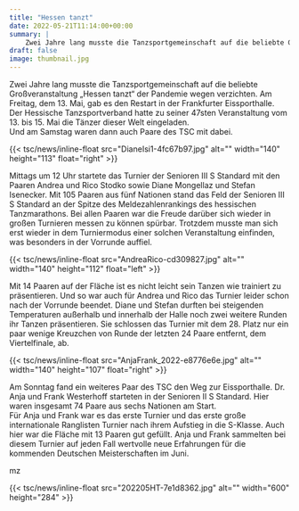 ```yaml
---
title: "Hessen tanzt"
date: 2022-05-21T11:14:00+00:00
summary: |
    Zwei Jahre lang musste die Tanzsportgemeinschaft auf die beliebte Großveranstaltung „Hessen tanzt“ der Pandemie wegen verzichten.
draft: false
image: thumbnail.jpg
---
```


Zwei Jahre lang musste die Tanzsportgemeinschaft auf die beliebte Großveranstaltung „Hessen tanzt“ der Pandemie wegen verzichten. Am Freitag, dem 13. Mai, gab es den Restart in der Frankfurter Eissporthalle. Der Hessische Tanzsportverband hatte zu seiner 47sten Veranstaltung vom 13. bis 15. Mai die Tänzer dieser Welt eingeladen.  
Und am Samstag waren dann auch Paare des TSC mit dabei.

{{< tsc/news/inline-float src="DianeIsi1-4fc67b97.jpg" alt="" width="140" height="113" float="right" >}}

Mittags um 12 Uhr startete das Turnier der Senioren III S Standard mit den Paaren Andrea und Rico Stodko sowie Diane Mongellaz und Stefan Isenecker. Mit 105 Paaren aus fünf Nationen stand das Feld der Senioren III S Standard an der Spitze des Meldezahlenrankings des hessischen Tanzmarathons. Bei allen Paaren war die Freude darüber sich wieder in großen Turnieren messen zu können spürbar. Trotzdem musste man sich erst wieder in dem Turniermodus einer solchen Veranstaltung einfinden, was besonders in der Vorrunde auffiel.

{{< tsc/news/inline-float src="AndreaRico-cd309827.jpg" alt="" width="140" height="112" float="left" >}}

Mit 14 Paaren auf der Fläche ist es nicht leicht sein Tanzen wie trainiert zu präsentieren. Und so war auch für Andrea und Rico das Turnier leider schon nach der Vorrunde beendet. Diane und Stefan durften bei steigenden Temperaturen außerhalb und innerhalb der Halle noch zwei weitere Runden ihr Tanzen präsentieren. Sie schlossen das Turnier mit dem 28. Platz nur ein paar wenige Kreuzchen von Runde der letzten 24 Paare entfernt, dem Viertelfinale, ab.

{{< tsc/news/inline-float src="AnjaFrank_2022-e8776e6e.jpg" alt="" width="140" height="107" float="right" >}}

Am Sonntag fand ein weiteres Paar des TSC den Weg zur Eissporthalle. Dr. Anja und Frank Westerhoff starteten in der Senioren II S Standard. Hier waren insgesamt 74 Paare aus sechs Nationen am Start.   
Für Anja und Frank war es das erste Turnier und das erste große internationale Ranglisten Turnier nach ihrem Aufstieg in die S-Klasse. Auch hier war die Fläche mit 13 Paaren gut gefüllt. Anja und Frank sammelten bei diesem Turnier auf jeden Fall wertvolle neue Erfahrungen für die kommenden Deutschen Meisterschaften im Juni.

mz

{{< tsc/news/inline-float src="202205HT-7e1d8362.jpg" alt="" width="600" height="284" >}}


